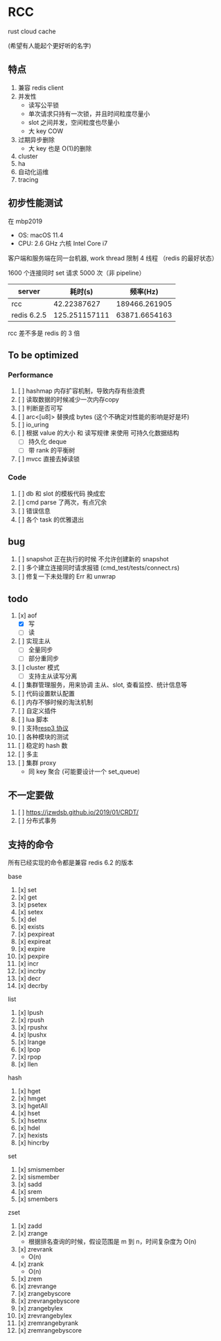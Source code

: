 # RCC

rust cloud cache

(希望有人能起个更好听的名字)

## 特点

1. 兼容 redis client
1. 并发性
   - 读写公平锁
   - 单次请求只持有一次锁，并且时间粒度尽量小
   - slot 之间并发，空间粒度也尽量小
   - 大 key COW
1. 过期异步删除
   - 大 key 也是 O(1)的删除
1. cluster
1. ha
1. 自动化运维
1. tracing

## 初步性能测试

在 mbp2019

- OS: macOS 11.4
- CPU: 2.6 GHz 六核 Intel Core i7

客户端和服务端在同一台机器, work thread 限制 4 线程 （redis 的最好状态）

1600 个连接同时 set 请求 5000 次（非 pipeline）

| server      | 耗时(s)       | 频率(Hz)      |
| ----------- | ------------- | ------------- |
| rcc         | 42.22387627   | 189466.261905 |
| redis 6.2.5 | 125.251157111 | 63871.6654163 |

rcc 差不多是 redis 的 3 倍

## To be optimized

### Performance

1. [ ] hashmap 内存扩容机制，导致内存有些浪费
1. [ ] 读取数据的时候减少一次内存copy
1. [ ] 判断是否可写
1. [ ] arc<[u8]> 替换成 bytes (这个不确定对性能的影响是好是坏)
1. [ ] io_uring
1. [ ] 根据 value 的大小 和 读写规律 来使用 可持久化数据结构
   - [ ] 持久化 deque
   - [ ] 带 rank 的平衡树
1. [ ] mvcc 直接去掉读锁

### Code

1. [ ] db 和 slot 的模板代码 换成宏
1. [ ] cmd parse 了两次，有点冗余
1. [ ] 错误信息
1. [ ] 各个 task 的优雅退出

## bug

1. [ ] snapshot 正在执行的时候 不允许创建新的 snapshot
1. [ ] 多个建立连接同时请求报错 (cmd_test/tests/connect.rs)
1. [ ] 修复一下未处理的 Err 和 unwrap

## todo

1. [x] aof
   - [x] 写
   - [ ] 读
1. [ ] 实现主从
   - [ ] 全量同步
   - [ ] 部分重同步
1. [ ] cluster 模式
   - [ ] 支持主从读写分离
1. [ ] 集群管理服务，用来协调 主从、slot, 查看监控、统计信息等
1. [ ] 代码设置默认配置
1. [ ] 内存不够时候的淘汰机制
1. [ ] 自定义插件
1. [ ] lua 脚本
1. [ ] 支持[resp3 协议](https://www.zeekling.cn/articles/2021/01/10/1610263628832.html)
1. [ ] 各种模块的测试
1. [ ] 稳定的 hash 数
1. [ ] 多主
1. [ ] 集群 proxy
   - 同 key 聚合 (可能要设计一个 set_queue)

## 不一定要做

1. [ ] <https://jzwdsb.github.io/2019/01/CRDT/>
1. [ ] 分布式事务

## 支持的命令

所有已经实现的命令都是兼容 redis 6.2 的版本

base

1. [x] set
1. [x] get
1. [x] psetex
1. [x] setex
1. [x] del
1. [x] exists
1. [x] pexpireat
1. [x] expireat
1. [x] expire
1. [x] pexpire
1. [x] incr
1. [x] incrby
1. [x] decr
1. [x] decrby

list

1. [x] lpush
1. [x] rpush
1. [x] rpushx
1. [x] lpushx
1. [x] lrange
1. [x] lpop
1. [x] rpop
1. [x] llen

hash

1. [x] hget
1. [x] hmget
1. [x] hgetAll
1. [x] hset
1. [x] hsetnx
1. [x] hdel
1. [x] hexists
1. [x] hincrby

set

1. [x] smismember
1. [x] sismember
1. [x] sadd
1. [x] srem
1. [x] smembers

zset

1. [x] zadd
1. [x] zrange
   - 根据排名查询的时候，假设范围是 m 到 n，时间复杂度为 O(n)
1. [x] zrevrank
   - O(n)
1. [x] zrank
   - O(n)
1. [x] zrem
1. [x] zrevrange
1. [x] zrangebyscore
1. [x] zrevrangebyscore
1. [x] zrangebylex
1. [x] zrevrangebylex
1. [x] zremrangebyrank
1. [x] zremrangebyscore
